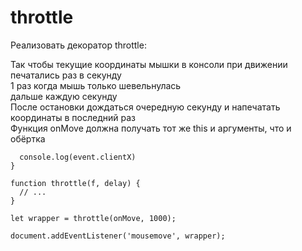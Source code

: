 # throttle

Реализовать декоратор throttle:  

Так чтобы текущие координаты мышки в консоли при движении печатались раз в секунду  
1 раз когда мышь только шевельнулась  
дальше каждую секунду  
После остановки дождаться очередную секунду и напечатать координаты в последний раз  
Функция onMove должна получать тот же this и аргументы, что и обёртка  

```function onMove(event) {
  console.log(event.clientX)
}

function throttle(f, delay) {
  // ...
}

let wrapper = throttle(onMove, 1000);

document.addEventListener('mousemove', wrapper);
```
